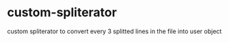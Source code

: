 # custom-spliterator
custom spliterator to convert every 3 splitted lines in the file into user object
